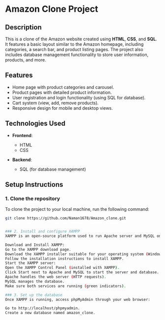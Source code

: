 # Amazon Clone Project

## Description

This is a clone of the Amazon website created using **HTML**, **CSS**, and **SQL**. It features a basic layout similar to the Amazon homepage, including categories, a search bar, and product listing pages. The project also includes database management functionality to store user information, products, and more.

## Features

- Home page with product categories and carousel.
- Product pages with detailed product information.
- User registration and login functionality (using SQL for database).
- Cart system (view, add, remove products).
- Responsive design for mobile and desktop views.

## Technologies Used

- **Frontend**:
  - HTML
  - CSS

- **Backend**:
  - SQL (for database management)
  
## Setup Instructions

### 1. Clone the repository

To clone the project to your local machine, run the following command:

```bash
git clone https://github.com/Naman1678/Amazon_clone.git


### 2. Install and configure XAMPP
XAMPP is an open-source platform used to run Apache server and MySQL on your local machine.

Download and Install XAMPP:
Go to the XAMPP download page.
Download the XAMPP installer suitable for your operating system (Windows, Linux, or macOS).
Follow the installation instructions to install XAMPP.
Start the XAMPP server:
Open the XAMPP Control Panel (installed with XAMPP).
Click Start next to Apache and MySQL to start the server and database.
Apache handles the web server (HTTP requests).
MySQL manages the database.
Make sure both services are running (green indicators).

### 3. Set up the database
Once XAMPP is running, access phpMyAdmin through your web browser:

Go to http://localhost/phpmyadmin.
Create a new database named amazon_clone.

